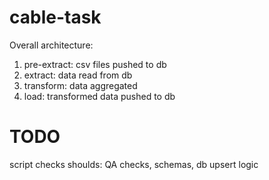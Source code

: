 # cable-task

Overall architecture:

1. pre-extract: csv files pushed to db
2. extract: data read from db
3. transform: data aggregated
4. load: transformed data pushed to db

# TODO
script checks
shoulds: QA checks, schemas, db upsert logic
